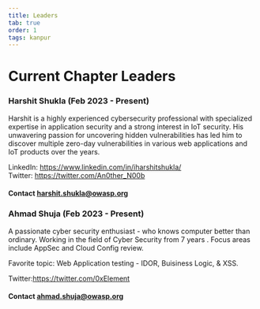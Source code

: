 ```yaml
---
title: Leaders
tab: true
order: 1
tags: kanpur
---
```


# Current Chapter Leaders

### Harshit Shukla (Feb 2023 - Present)

Harshit is a highly experienced cybersecurity professional with specialized expertise in application security and a strong interest in IoT security. His unwavering passion for uncovering hidden vulnerabilities has led him to discover multiple zero-day vulnerabilities in various web applications and IoT products over the years.

 LinkedIn: <https://www.linkedin.com/in/iharshitshukla/> <br>
 Twitter: <https://twitter.com/An0ther_N00b>

#### Contact harshit.shukla@owasp.org


### Ahmad Shuja (Feb 2023 - Present)

A passionate cyber security enthusiast - who knows computer better than ordinary.
Working in the field of Cyber Security from 7 years . Focus areas include AppSec and Cloud Config review. 

Favorite topic: Web Application testing - IDOR, Buisiness Logic, & XSS.

Twitter:<https://twitter.com/0xElement>
#### Contact ahmad.shuja@owasp.org
